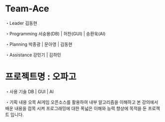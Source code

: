 # Team-Ace
・Leader
김동현

・Programming
서숭용(DB) | 허찬(GUI) | 송환욱(AI)

・Planning
박종광 | 문아영 | 김동현

・Assistance
강민기 | 김하민

# 프로젝트명 : 오파고
・사용 기술
DB | GUI | AI

・기획 내용
오목 AI게임 오픈소스를 활용하여 내부 알고리즘을 이해하고 본 강의에서 배운 내용을 접목 시켜 프로그래밍에 대한 폭넓은 이해와 능력 향상에 목적을 둔 프로젝트 입니다.